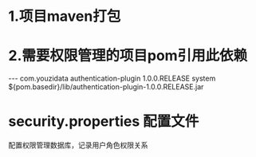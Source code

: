 # 1.项目maven打包
# 2.需要权限管理的项目pom引用此依赖
--- <dependency>
    <groupId>com.youzidata</groupId>
    <artifactId>authentication-plugin</artifactId>
    <version>1.0.0.RELEASE</version>
    <scope>system</scope>
    <systemPath>${pom.basedir}/lib/authentication-plugin-1.0.0.RELEASE.jar</systemPath>
</dependency>

# security.properties 配置文件
配置权限管理数据库，记录用户角色权限关系
